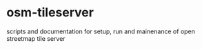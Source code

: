 # osm-tileserver
scripts and documentation for setup, run and mainenance of open streetmap tile server
